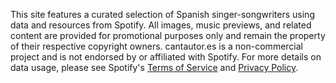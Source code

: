 This site features a curated selection of Spanish singer-songwriters using data and resources from Spotify. All images, music previews, and related content are provided for promotional purposes only and remain the property of their respective copyright owners. cantautor.es is a non-commercial project and is not endorsed by or affiliated with Spotify. For more details on data usage, please see Spotify's [Terms of Service](https://www.spotify.com/es/legal/end-user-agreement/) and [Privacy Policy](https://www.spotify.com/es/legal/privacy-policy/).
